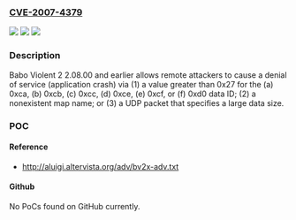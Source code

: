 ### [CVE-2007-4379](https://cve.mitre.org/cgi-bin/cvename.cgi?name=CVE-2007-4379)
![](https://img.shields.io/static/v1?label=Product&message=n%2Fa&color=blue)
![](https://img.shields.io/static/v1?label=Version&message=n%2Fa&color=blue)
![](https://img.shields.io/static/v1?label=Vulnerability&message=n%2Fa&color=brighgreen)

### Description

Babo Violent 2 2.08.00 and earlier allows remote attackers to cause a denial of service (application crash) via (1) a value greater than 0x27 for the (a) 0xca, (b) 0xcb, (c) 0xcc, (d) 0xce, (e) 0xcf, or (f) 0xd0 data ID; (2) a nonexistent map name; or (3) a UDP packet that specifies a large data size.

### POC

#### Reference
- http://aluigi.altervista.org/adv/bv2x-adv.txt

#### Github
No PoCs found on GitHub currently.

